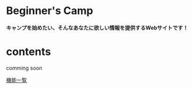 # Beginner's Camp

**キャンプを始めたい、そんなあなたに欲しい情報を提供するWebサイトです！**

# contents

 comming soon
 
[機能一覧](https://docs.google.com/spreadsheets/d/1OdpAQK21FwGG-HCSthLstctx_0l4XZ8ub2DcF6HWk_Q/edit#gid=0)

